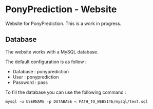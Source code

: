 # PonyPrediction - Website

Website for PonyPrediction. This is a work in progress. 

## Database

The website works with a MySQL database.

The default configuration is as follow : 
* Database :  ponyprediction
* User :      ponyprediction
* Password :  pass

To fill the database you can use the following command :
```{r, engine='bash', count_lines}
mysql -u USERNAME -p DATABASE < PATH_TO_WEBSITE/mysql/text.sql
```
